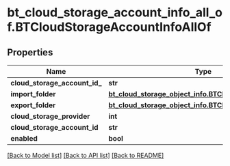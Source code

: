 # bt_cloud_storage_account_info_all_of.BTCloudStorageAccountInfoAllOf

## Properties
Name | Type | Description | Notes
------------ | ------------- | ------------- | -------------
**cloud_storage_account_id_** | **str** |  | [optional] 
**import_folder** | [**bt_cloud_storage_object_info.BTCloudStorageObjectInfo**](BTCloudStorageObjectInfo.md) |  | [optional] 
**export_folder** | [**bt_cloud_storage_object_info.BTCloudStorageObjectInfo**](BTCloudStorageObjectInfo.md) |  | [optional] 
**cloud_storage_provider** | **int** |  | [optional] 
**cloud_storage_account_id** | **str** |  | [optional] 
**enabled** | **bool** |  | [optional] 

[[Back to Model list]](../README.md#documentation-for-models) [[Back to API list]](../README.md#documentation-for-api-endpoints) [[Back to README]](../README.md)


